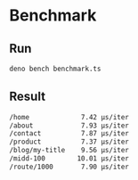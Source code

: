 # Benchmark

## Run

```bash
deno bench benchmark.ts
```

## Result

```bash
/home             7.42 µs/iter
/about            7.93 µs/iter
/contact          7.87 µs/iter
/product          7.37 µs/iter
/blog/my-title    9.56 µs/iter
/midd-100        10.01 µs/iter
/route/1000       7.90 µs/iter
```

